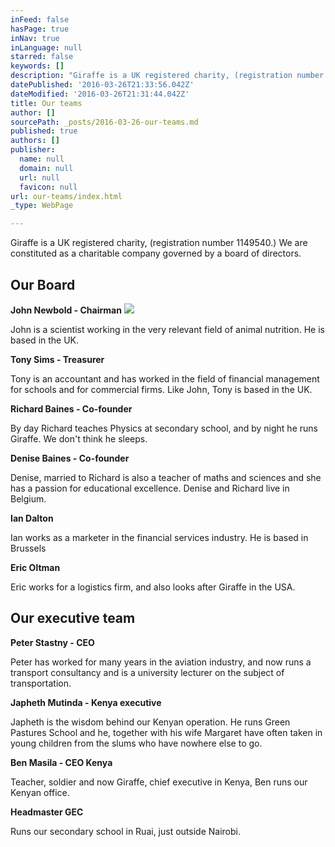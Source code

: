 ```yaml
---
inFeed: false
hasPage: true
inNav: true
inLanguage: null
starred: false
keywords: []
description: "Giraffe is a UK registered charity, (registration number 1149540.) \_We are constituted as a charitable company governed by \_a board of directors."
datePublished: '2016-03-26T21:33:56.042Z'
dateModified: '2016-03-26T21:31:44.042Z'
title: Our teams
author: []
sourcePath: _posts/2016-03-26-our-teams.md
published: true
authors: []
publisher:
  name: null
  domain: null
  url: null
  favicon: null
url: our-teams/index.html
_type: WebPage

---
```

Giraffe is a UK registered charity, (registration number 1149540.)  We are constituted as a charitable company governed by  a board of directors.

## Our Board

**John Newbold - Chairman**
![](https://the-grid-user-content.s3-us-west-2.amazonaws.com/185415b6-60ba-43ce-ba3d-e0855b51490e.jpg)

John is a scientist working in the very relevant field of animal nutrition.  He is based in the UK.

**Tony Sims  - Treasurer**

Tony is an accountant and has worked in the field of financial management for schools and for commercial firms. Like John, Tony is based in the UK.

**Richard Baines - Co-founder**

By day Richard teaches Physics at secondary school, and by night he runs Giraffe.  We don't think he sleeps.

**Denise Baines - Co-founder**

Denise, married to Richard is also a teacher of maths and sciences and she has a passion for educational excellence. Denise and Richard live in Belgium.

**Ian Dalton**

Ian works as a marketer in the financial services industry.  He is based in Brussels

**Eric Oltman**

Eric works for a logistics firm, and also looks after Giraffe in the USA. 

## Our executive team

**Peter Stastny - CEO**

Peter has worked for many  years in the aviation industry, and now runs a transport consultancy and is a university lecturer on the subject of transportation.

**Japheth Mutinda - Kenya executive**

Japheth is the wisdom behind our Kenyan operation.  He runs Green Pastures School and he, together with his wife Margaret have often taken in young children from the slums who have nowhere else to go.

**Ben Masila - CEO Kenya**

Teacher, soldier and now Giraffe, chief executive in Kenya, Ben runs our Kenyan office.

**Headmaster GEC**

Runs our secondary school in Ruai, just outside Nairobi.